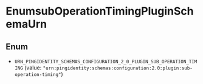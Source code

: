 

# EnumsubOperationTimingPluginSchemaUrn

## Enum


* `URN_PINGIDENTITY_SCHEMAS_CONFIGURATION_2_0_PLUGIN_SUB_OPERATION_TIMING` (value: `"urn:pingidentity:schemas:configuration:2.0:plugin:sub-operation-timing"`)



